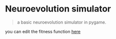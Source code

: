 # Neuroevolution simulator
>a basic neuroevolution simulator in pygame.

you can edit the fitness function [here](src/utils.py)
